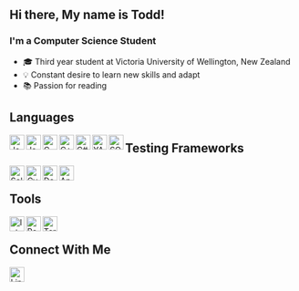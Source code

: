 ## Hi there, My name is Todd!

### I'm a Computer Science Student 

- 🎓 Third year student at Victoria University of Wellington, New Zealand
- 💡  Constant desire to learn new skills and adapt
- 📚 Passion for reading

## Languages 

<img align="left" alt="Java" width="26px" src="https://icon-library.com/images/java-icon-images/java-icon-images-0.jpg" />
<img align="left" alt="Javascript" width="26px" src="https://upload.wikimedia.org/wikipedia/commons/thumb/6/6a/JavaScript-logo.png/600px-JavaScript-logo.png" />
<img align="left" alt="C" width="26px" src="https://upload.wikimedia.org/wikipedia/commons/thumb/1/18/C_Programming_Language.svg/695px-C_Programming_Language.svg.png" />
<img align="left" alt="C++" width="26px" src="https://upload.wikimedia.org/wikipedia/commons/1/18/ISO_C%2B%2B_Logo.svg" />
<img align="left" alt="C#" width="26px" src="https://docs.microsoft.com/cs-cz/windows/images/csharp-logo.png" />
<img align="left" alt="YAML" width="26px" src="https://upload.wikimedia.org/wikipedia/commons/thumb/5/5a/Official_YAML_Logo.svg/128px-Official_YAML_Logo.svg.png" />
<img align="left" alt="SQL" width="26px" src="https://cloudblogs.microsoft.com/uploads/prod/sites/32/2020/05/SQL.png" />

## Testing Frameworks
<img align="left" alt="Selenium" width="26px" src="https://upload.wikimedia.org/wikipedia/commons/thumb/d/d5/Selenium_Logo.png/640px-Selenium_Logo.png" />
<img align="left" alt="Cypress" width="26px" src="https://res.cloudinary.com/crunchbase-production/image/upload/c_lpad,f_auto,q_auto:eco,dpr_1/q1cwqhahz7jbtfzalznd" />
<img align="left" alt="Detox" width="26px" src="https://raw.githubusercontent.com/wix/Detox/master/docs/img/DetoxLogo.png" />
<img align="left" alt="Appium" width="26px" src="https://brandslogos.com/wp-content/uploads/thumbs/appium-logo-vector.svg" />


<br>

## Tools
<img align="left" alt="IntelliJ IDEA" width="26px" src="https://upload.wikimedia.org/wikipedia/commons/thumb/9/9c/IntelliJ_IDEA_Icon.svg/1200px-IntelliJ_IDEA_Icon.svg.png" />
<img align="left" alt="Postman API Platform" width="26px" src="https://miro.medium.com/max/512/1*fVBL9mtLJmHIH6YpU7WvHQ.png" />
<img align="left" alt="Termius" width="26px" src="https://is5-ssl.mzstatic.com/image/thumb/Purple126/v4/95/14/6d/95146d99-693a-5cac-70f0-ae98dfe4e2fd/Termius.png/1200x630bb.png" />

<br>

## Connect With Me

[<img align="left" alt="Linkedin" width="26px" src="https://icon-library.com/images/linkedin-icon-no-background/linkedin-icon-no-background-18.jpg"/>](https://www.linkedin.com/in/todd-wellwood/)
